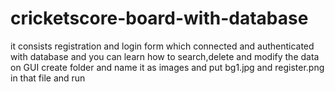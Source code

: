 # cricketscore-board-with-database
it consists registration and login form which connected and authenticated with database and you can learn how to search,delete and modify the data on GUI
create folder and name it as images and put bg1.jpg and register.png in that file and run
